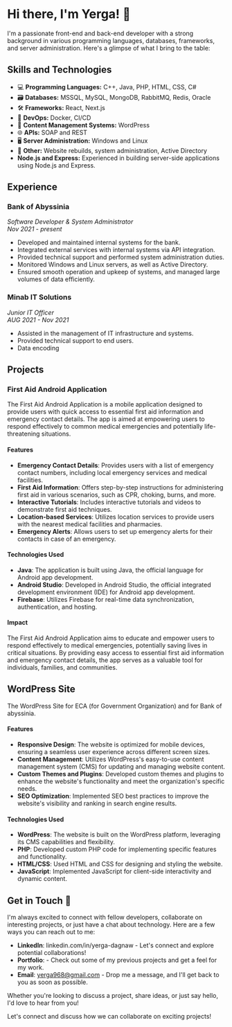 # Hi there, I'm Yerga! 👋

I'm a passionate front-end and back-end developer with a strong background in various programming languages, databases, frameworks, and server administration. Here's a glimpse of what I bring to the table:

## Skills and Technologies

- 💻 **Programming Languages:** C++, Java, PHP, HTML, CSS, C#
- 🗃️ **Databases:** MSSQL, MySQL, MongoDB, RabbitMQ, Redis, Oracle
- 🛠️ **Frameworks:** React, Next.js
- 🚀 **DevOps:** Docker, CI/CD
- 📝 **Content Management Systems:** WordPress
- 🌐 **APIs:** SOAP and REST
- 🖥️ **Server Administration:** Windows and Linux
- 🔄 **Other:** Website rebuilds, system administration, Active Directory
-  **Node.js and Express:** Experienced in building server-side applications using Node.js and Express.


## Experience

### Bank of Abyssinia
*Software Developer & System Administrator*  
*Nov 2021 - present*

- Developed and maintained internal systems for the bank.
- Integrated external services with internal systems via API integration.
- Provided technical support and performed system administration duties.
- Monitored Windows and Linux servers, as well as Active Directory.
- Ensured smooth operation and upkeep of systems, and managed large volumes of data efficiently.
### Minab IT Solutions
*Junior IT Officer*  
*AUG 2021 - Nov 2021*

- Assisted in the management of IT infrastructure and systems.
- Provided technical support to end users.
- Data encoding

## Projects

### First Aid Android Application

The First Aid Android Application is a mobile application designed to provide users with quick access to essential first aid information and emergency contact details. The app is aimed at empowering users to respond effectively to common medical emergencies and potentially life-threatening situations.

#### Features

- **Emergency Contact Details**: Provides users with a list of emergency contact numbers, including local emergency services and medical facilities.
- **First Aid Information**: Offers step-by-step instructions for administering first aid in various scenarios, such as CPR, choking, burns, and more.
- **Interactive Tutorials**: Includes interactive tutorials and videos to demonstrate first aid techniques.
- **Location-based Services**: Utilizes location services to provide users with the nearest medical facilities and pharmacies.
- **Emergency Alerts**: Allows users to set up emergency alerts for their contacts in case of an emergency.

#### Technologies Used

- **Java**: The application is built using Java, the official language for Android app development.
- **Android Studio**: Developed in Android Studio, the official integrated development environment (IDE) for Android app development.
- **Firebase**: Utilizes Firebase for real-time data synchronization, authentication, and hosting.

#### Impact

The First Aid Android Application aims to educate and empower users to respond effectively to medical emergencies, potentially saving lives in critical situations. By providing easy access to essential first aid information and emergency contact details, the app serves as a valuable tool for individuals, families, and communities.

## WordPress Site
The WordPress Site for ECA (for Government Organization) and for Bank of abyssinia.

#### Features

- **Responsive Design**: The website is optimized for mobile devices, ensuring a seamless user experience across different screen sizes.
- **Content Management**: Utilizes WordPress's easy-to-use content management system (CMS) for updating and managing website content.
- **Custom Themes and Plugins**: Developed custom themes and plugins to enhance the website's functionality and meet the organization's specific needs.
- **SEO Optimization**: Implemented SEO best practices to improve the website's visibility and ranking in search engine results.

#### Technologies Used

- **WordPress**: The website is built on the WordPress platform, leveraging its CMS capabilities and flexibility.
- **PHP**: Developed custom PHP code for implementing specific features and functionality.
- **HTML/CSS**: Used HTML and CSS for designing and styling the website.
- **JavaScript**: Implemented JavaScript for client-side interactivity and dynamic content.
## Get in Touch 🚀

I'm always excited to connect with fellow developers, collaborate on interesting projects, or just have a chat about technology. Here are a few ways you can reach out to me:

- **LinkedIn**: linkedin.com/in/yerga-dagnaw - Let's connect and explore potential collaborations!
- **Portfolio**: - Check out some of my previous projects and get a feel for my work.
- **Email**: yerga968@gmail.com - Drop me a message, and I'll get back to you as soon as possible.

Whether you're looking to discuss a project, share ideas, or just say hello, I'd love to hear from you!

Let's connect and discuss how we can collaborate on exciting projects!

